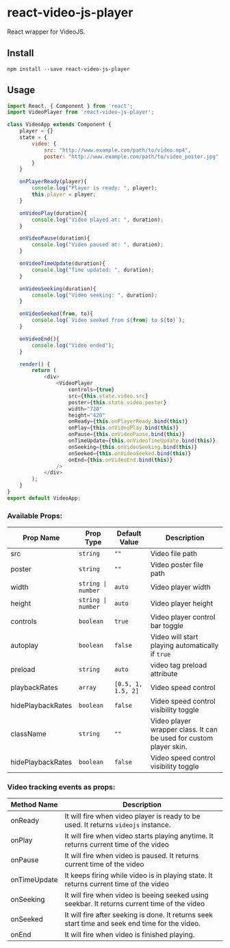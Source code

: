 # react-video-js-player
React wrapper for VideoJS.

## Install
```
npm install --save react-video-js-player
```

## Usage
```javascript
import React, { Component } from 'react';
import VideoPlayer from 'react-video-js-player';

class VideoApp extends Component {
    player = {}
    state = {
        video: {
            src: "http://www.example.com/path/to/video.mp4",
            poster: "http://www.example.com/path/to/video_poster.jpg"
        }
    }

    onPlayerReady(player){
        console.log("Player is ready: ", player);
        this.player = player;
    }

    onVideoPlay(duration){
        console.log("Video played at: ", duration);
    }

    onVideoPause(duration){
        console.log("Video paused at: ", duration);
    }

    onVideoTimeUpdate(duration){
        console.log("Time updated: ", duration);
    }

    onVideoSeeking(duration){
        console.log("Video seeking: ", duration);
    }

    onVideoSeeked(from, to){
        console.log(`Video seeked from ${from} to ${to}`);
    }

    onVideoEnd(){
        console.log("Video ended");
    }

    render() {
        return (
            <div>
                <VideoPlayer
                    controls={true}
                    src={this.state.video.src}
                    poster={this.state.video.poster}
                    width="720"
                    height="420"
                    onReady={this.onPlayerReady.bind(this)}
                    onPlay={this.onVideoPlay.bind(this)}
                    onPause={this.onVideoPause.bind(this)}
                    onTimeUpdate={this.onVideoTimeUpdate.bind(this)}
                    onSeeking={this.onVideoSeeking.bind(this)}
                    onSeeked={this.onVideoSeeked.bind(this)}
                    onEnd={this.onVideoEnd.bind(this)}
                />
            </div>
        );
    }
}
export default VideoApp;
```

### Available Props:
<table> 
  <thead> 
    <tr>
      <th>Prop Name</th>
      <th>Prop Type</th>
      <th>Default Value</th>
      <th>Description</th>
    </tr> 
  </thead> 
  <tbody>
    <tr>
      <td>src</td>
      <td><code>string</code></td>
      <td><code>""</code></td>
      <td>Video file path</td>
    </tr>
    <tr>
      <td>poster</td>
      <td><code>string</code></td>
      <td><code>""</code></td>
      <td>Video poster file path</td>
    </tr>
    <tr>
      <td>width</td>
      <td><code>string | number</code></td>
      <td><code>auto</code></td>
      <td>Video player width</td>
    </tr>
    <tr>
      <td>height</td>
      <td><code>string | number</code></td>
      <td><code>auto</code></td>
      <td>Video player height</td>
    </tr>
    <tr>
      <td>controls</td>
      <td><code>boolean</code></td>
      <td><code>true</code></td>
      <td>Video player control bar toggle</td>
    </tr>
    <tr>
      <td>autoplay</td>
      <td><code>boolean</code></td>
      <td><code>false</code></td>
      <td>Video will start playing automatically if <code>true</code></td>
    </tr>
    <tr>
      <td>preload</td>
      <td><code>string</code></td>
      <td><code>auto</code></td>
      <td>video tag preload attribute</td>
    </tr>
    <tr>
      <td>playbackRates</td>
      <td><code>array</code></td>
      <td><code>[0.5, 1, 1.5, 2]</code></td>
      <td>Video speed control</td>
    </tr>
    <tr>
      <td>hidePlaybackRates</td>
      <td><code>boolean</code></td>
      <td><code>false</code></td>
      <td>Video speed control visibility toggle</td>
    </tr>
    <tr>
      <td>className</td>
      <td><code>string</code></td>
      <td><code>""</code></td>
      <td>Video player wrapper class. It can be used for custom player skin.</td>
    </tr>
    <tr>
      <td>hidePlaybackRates</td>
      <td><code>boolean</code></td>
      <td><code>false</code></td>
      <td>Video speed control visibility toggle</td>
    </tr>
  </tbody> 
</table>

### Video tracking events as props:
<table> 
  <thead> 
    <tr>
      <th>Method Name</th>
      <th>Description</th>
    </tr> 
  </thead> 
  <tbody>
    <tr>
      <td>onReady</td>
      <td>It will fire when video player is ready to be used. It returns <code>videojs</code> instance.</td>
    </tr>
    <tr>
      <td>onPlay</td>
      <td>It will fire when video starts playing anytime. It returns current time of the video</td>
    </tr>
    <tr>
      <td>onPause</td>
      <td>It will fire when video is paused. It returns current time of the video</td>
    </tr>
    <tr>
      <td>onTimeUpdate</td>
      <td>It keeps firing while video is in playing state. It returns current time of the video</td>
    </tr>
    <tr>
      <td>onSeeking</td>
      <td>It will fire when video is beeing seeked using seekbar. It returns current time of the video</td>
    </tr>
    <tr>
      <td>onSeeked</td>
      <td>It will fire after seeking is done. It returns seek start time and seek end time for the video.</td>
    </tr>
    <tr>
      <td>onEnd</td>
      <td>It will fire when video is finished playing.</td>
    </tr>
  </tbody>
</table>
